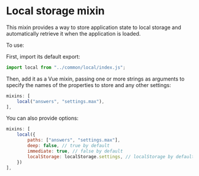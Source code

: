 # Local storage mixin

This mixin provides a way to store application state to local storage and automatically retrieve it when the application is loaded.

To use:

First, import its default export:

```js
import local from "../common/local/index.js";
```

Then, add it as a Vue mixin, passing one or more strings as arguments to specify the names of the properties to store and any other settings:

```js
mixins: [
	local("answers", "settings.max"),
],
```

You can also provide options:
```js
mixins: [
	local({
		paths: ["answers", "settings.max"],
		deep: false, // true by default
		immediate: true, // false by default
		localStorage: localStorage.settings, // localStorage by default
	})
],
```


